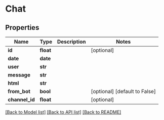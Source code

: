 # Chat

## Properties
Name | Type | Description | Notes
------------ | ------------- | ------------- | -------------
**id** | **float** |  | [optional] 
**date** | **date** |  | 
**user** | **str** |  | 
**message** | **str** |  | 
**html** | **str** |  | 
**from_bot** | **bool** |  | [optional] [default to False]
**channel_id** | **float** |  | [optional] 

[[Back to Model list]](../README.md#documentation-for-models) [[Back to API list]](../README.md#documentation-for-api-endpoints) [[Back to README]](../README.md)


